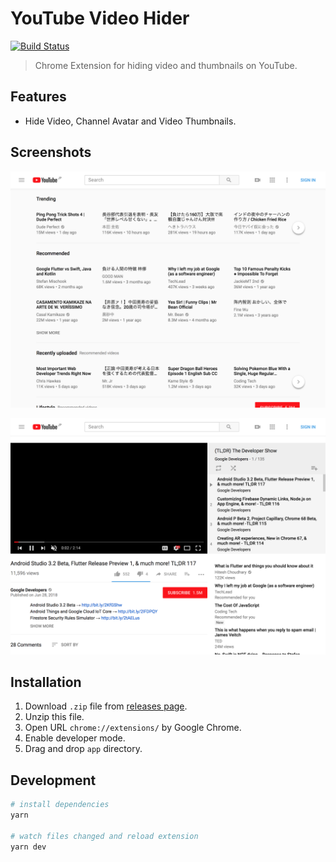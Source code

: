 # YouTube Video Hider
[![Build Status](https://travis-ci.org/fiahfy/youtube-video-hider.svg?branch=master)](https://travis-ci.org/fiahfy/youtube-video-hider)

> Chrome Extension for hiding video and thumbnails on YouTube.


## Features
* Hide Video, Channel Avatar and Video Thumbnails.


## Screenshots
![screenshot](./build/screenshots/screenshot1.png?raw=true)

![screenshot](./build/screenshots/screenshot2.png?raw=true)


## Installation
1. Download `.zip` file from [releases page](https://github.com/fiahfy/youtube-video-hider/releases).
2. Unzip this file.
3. Open URL `chrome://extensions/` by Google Chrome.
4. Enable developer mode.
5. Drag and drop `app` directory.


## Development
``` bash
# install dependencies
yarn

# watch files changed and reload extension
yarn dev
```
